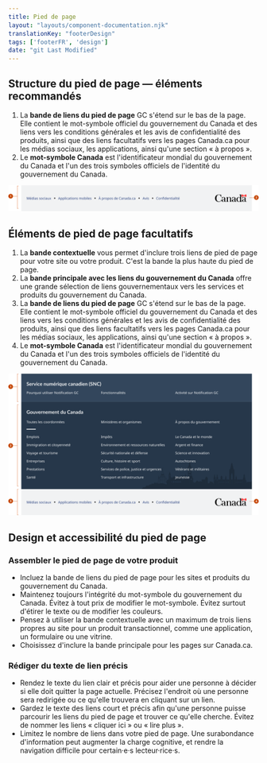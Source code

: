 ```yaml
---
title: Pied de page
layout: "layouts/component-documentation.njk"
translationKey: "footerDesign"
tags: ['footerFR', 'design']
date: "git Last Modified"
---
```


## Structure du pied de page — éléments recommandés

<ol class="anatomy-list">
  <li>La <strong>bande de liens du pied de page</strong> GC s'étend sur le bas de la page. Elle contient le mot-symbole officiel du gouvernement du Canada et des liens vers les conditions générales et les avis de confidentialité des produits, ainsi que des liens facultatifs vers les pages Canada.ca pour les médias sociaux, les applications, ainsi qu'une section « à propos ».</li>
  <li>Le <strong>mot-symbole Canada</strong> est l'identificateur mondial du gouvernement du Canada et l'un des trois symboles officiels de l'identité du gouvernement du Canada.</li>
</ol>

<img class="b-sm b-default p-400" src="/images/fr/components/anatomy/gcds-footer-anatomy-recommended.svg" alt="Website footer taxonomy with two sections. The first section is the Footer links bands in a light grey banner with some links like Social media, Mobile applications, About Canada.ca and so on. The second section is the Canada workmark indicating Canada logo." />

## Éléments de pied de page facultatifs

<ol class="anatomy-list">
  <li>La <strong>bande contextuelle</strong> vous permet d'inclure trois liens de pied de page pour votre site ou votre produit. C'est la bande la plus haute du pied de page.</li>
  <li>La <strong>bande principale avec les liens du gouvernement du Canada</strong> offre une grande sélection de liens gouvernementaux vers les services et produits du gouvernement du Canada.</li>
  <li>La <strong>bande de liens du pied de page</strong> GC s'étend sur le bas de la page. Elle contient le mot-symbole officiel du gouvernement du Canada et des liens vers les conditions générales et les avis de confidentialité des produits, ainsi que des liens facultatifs vers les pages Canada.ca pour les médias sociaux, les applications, ainsi qu'une section « à propos ».</li>
  <li>Le <strong>mot-symbole Canada</strong> est l'identificateur mondial du gouvernement du Canada et l'un des trois symboles officiels de l'identité du gouvernement du Canada.</li>
</ol>

<img class="b-sm b-default p-400" src="/images/fr/components/anatomy/gcds-footer-anatomy-optional.svg" alt="L'anatomie du composant pied de page identifiant les trois bandes horizontales qui forment le composant. La première est la bande contextuelle, une bande bleu avec un titre et trois liens. La deuxième la bande principale qui inclu les liens du gouvernement du Canada. La troisième est la band des liens du pied de page, une bande grise pâle avec à l'intérieur cinq liens séparés par des points et le logo du gouvernement du Canada." />

## Design et accessibilité du pied de page

### Assembler le pied de page de votre produit

- Incluez la bande de liens du pied de page pour les sites et produits du gouvernement du Canada.
- Maintenez toujours l'intégrité du mot-symbole du gouvernement du Canada. Évitez à tout prix de modifier le mot-symbole. Évitez surtout d'étirer le texte ou de modifier les couleurs.
- Pensez à utiliser la bande contextuelle avec un maximum de trois liens propres au site pour un produit transactionnel, comme une application, un formulaire ou une vitrine.
- Choisissez d'inclure la bande principale pour les pages sur Canada.ca.

### Rédiger du texte de lien précis

- Rendez le texte du lien clair et précis pour aider une personne à décider si elle doit quitter la page actuelle. Précisez l'endroit où une personne sera redirigée ou ce qu'elle trouvera en cliquant sur un lien.
- Gardez le texte des liens court et précis afin qu'une personne puisse parcourir les liens du pied de page et trouver ce qu'elle cherche. Évitez de nommer les liens « cliquer ici » ou « lire plus ».
- Limitez le nombre de liens dans votre pied de page. Une surabondance d'information peut augmenter la charge cognitive, et rendre la navigation difficile pour certain·e·s lecteur·rice·s.
